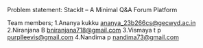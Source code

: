 Problem statement:
StackIt – A Minimal Q&A Forum Platform


Team members;
1.Ananya kukku 
ananya_23b266cs@gecwyd.ac.in
2.Niranjana B 
bniranjana718@gmail.com 
3.Vismaya t p 
purplleevis@gmail.com
4.Nandima p
nandima73@gmail.com 
